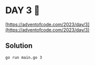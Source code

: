 # DAY 3 🎄

[https://adventofcode.com/2023/day/3](https://adventofcode.com/2023/day/3)

## Solution

```bash
go run main.go 3
```
